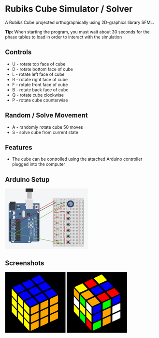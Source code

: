 
# Rubiks Cube Simulator / Solver
A Rubiks Cube projected orthographically using 2D-graphics library SFML.

**Tip:** When starting the program, you must wait about 30 seconds for the phase tables to load in order to
interact with the simulation





## Controls
- U - rotate top face of cube
- D - rotate bottom face of cube
- L - rotate left face of cube
- R - rotate right face of cube
- F - rotate front face of cube
- B - rotate back face of cube
- Q - rotate cube clockwise
- P - rotate cube counterwise
## Random / Solve Movement
- A - randomly rotate cube 50 moves
- S - solve cube from current state
## Features

- The cube can be controlled using the attached Arduino controller plugged into the computer


## Arduino Setup
![App Screenshot](https://github.com/epnoel/Rubiks-Cube-Simulation-Solver/blob/master/CubeProjection/ArduinoSetup/Arduino1.png)
## Screenshots

![App Screenshot](https://github.com/epnoel/Rubiks-Cube-Simulation-Solver/blob/master/CubeProjection/Screenshots/Rubiks1.png)
![App Screenshot](https://github.com/epnoel/Rubiks-Cube-Simulation-Solver/blob/master/CubeProjection/Screenshots/Rubiks2.png)


